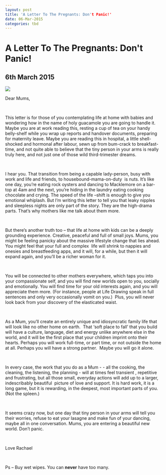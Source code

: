 ```yaml
---
layout: post
title: 'A Letter To The Pregnants: Don't Panic!'
date: 06-Mar-2015
categories: tbd
---
```


# A Letter To The Pregnants: Don't Panic!

## 6th March 2015

<img src="https://s-media-cache-ak0.pinimg.com/736x/90/0c/1b/900c1b17503909442d7cb8d896e0a97c.jpg" />

<p Johnsons Baby Oil Powder ad,   1947</p>

<p **This post was first published in Practical Parenting Magazine,   January 2015**</p>

Dear Mums,

<br />

This letter is for those of you contemplating life at home with babies and wondering how in the name of holy guacamole you are going to handle it. Maybe you are at work reading this, resting a cup of tea on your handy belly-shelf while you wrap up reports and handover documents, preparing for maternity leave. Maybe you are reading this in hospital, a little shell-shocked and hormonal after labour, sewn up from bum-crack to breakfast-time, and not quite able to believe that the tiny person in your arms is really truly here, and not just one of those wild third-trimester dreams.

<br />

I hear you. That transition from being a capable lady-person, busy with work and life and friends, to housebound-mama-on-duty  is nuts. It’s like one day, you’re eating rock oysters and dancing to Macklemore on a bar-top at 4am and the next, you’re hiding in the laundry eating cooking chocolate and crying. The speed of the life –shift is enough to give you emotional whiplash. But I’m writing this letter to tell you that leaky nipples and sleepless nights are only part of the story. They are the high-drama parts. That’s why mothers like me talk about them more.

<br />

But there’s another truth too – that life at home with kids can be a deeply grounding experience. Creative, peaceful and full of small joys. Mums, you might be feeling panicky about the massive lifestyle change that lies ahead. You might feel that your full and complex  life will shrink to nappies and onesies and breastfeeding apps, and it will, for a while, but then it will expand again, and you’ll be a richer woman for it.

<br />

You will be connected to other mothers everywhere, which taps you into your compassionate self, and you will find new worlds open to you, socially and emotionally. You will find time for your old interests again, and you will appreciate them more. (For instance, people at Life Drawing speak in full sentences and only very occasionally vomit on you.)  Plus, you will never look back from your discovery of the elasticated waist.

<br />

As a Mum, you’ll create an entirely unique and idiosyncratic family life that will look like no other home on earth.  That ‘soft place to fall’ that you build will have a culture, language, diet and energy unlike anywhere else in the world, and it will be the first place that your children imprint onto their hearts. Perhaps you will work full-time, or part time, or not outside the home at all. Perhaps you will have a strong partner.  Maybe you will go it alone.

<br />

In every case, the work that you do as a Mum - - all the cooking, the cleaning, the listening, the planning - will at times feel transient , repetitive and frustrating, but all those small, everyday actions will add up to a larger, indescribably beautiful  picture of love and support. It is hard work, it is a long game, but it is rewarding, in the deepest, most important parts of you. (Not the spleen.)

<br />

It seems crazy now, but one day that tiny person in your arms will tell you their worries, refuse to eat your lasagne and make fun of your dancing, maybe all in one conversation. Mums, you are entering a beautiful new world. Don’t panic.

<br />

Love Rachael

<br />

Ps – Buy wet wipes. You can **never** have too many.
